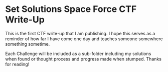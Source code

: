 # Set Solutions Space Force CTF Write-Up

This is the first CTF write-up that I am publishing. I hope this serves as a reminder of how far I have come one day and teaches someone somewhere something sometime.

Each Challenge will be included as a sub-folder including my solutions when found or thought process and progress made when stumped. Thanks for reading! 
